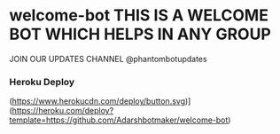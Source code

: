 # welcome-bot THIS IS A WELCOME BOT WHICH HELPS IN ANY GROUP
JOIN OUR UPDATES CHANNEL
 @phantombotupdates

### Heroku Deploy

(https://www.herokucdn.com/deploy/button.svg)](https://heroku.com/deploy?template=https://github.com/Adarshbotmaker/welcome-bot)
